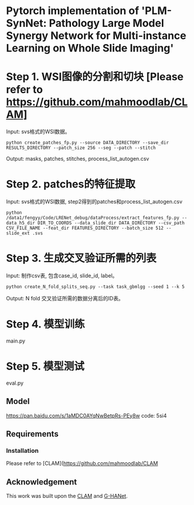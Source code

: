 # Pytorch implementation of 'PLM-SynNet: Pathology Large Model Synergy Network for Multi-instance Learning on Whole Slide Imaging'

 # Step 1. WSI图像的分割和切块 [Please refer to https://github.com/mahmoodlab/CLAM]
Input: svs格式的WSI数据。
```shell
python create_patches_fp.py --source DATA_DIRECTORY --save_dir RESULTS_DIRECTORY --patch_size 256 --seg --patch --stitch 
```
Output: masks, patches, stitches, process_list_autogen.csv

 # Step 2. patches的特征提取
Input: svs格式的WSI数据, step2得到的patches和process_list_autogen.csv
```shell
python /data1/fengyy/Code/LRENet_debug/dataProcess/extract_features_fp.py --data_h5_dir DIR_TO_COORDS --data_slide_dir DATA_DIRECTORY --csv_path CSV_FILE_NAME --feat_dir FEATURES_DIRECTORY --batch_size 512 --slide_ext .svs
```

# Step 3. 生成交叉验证所需的列表
Input: 制作csv表, 包含case_id, slide_id, label。
```shell
python create_N_fold_splits_seq.py --task task_gbmlgg --seed 1 --k 5
```
Output: N fold 交叉验证所需的数据分离后的ID表。

# Step 4. 模型训练
main.py

# Step 5. 模型测试
eval.py

## Model
https://pan.baidu.com/s/1aMDC0AYqNwBetpRs-PEy8w
code: 5si4

 ## Requirements
 ### Installation
Please refer to [CLAM](https://github.com/mahmoodlab/CLAM 

## Acknowledgement 
This work was built upon the [CLAM](https://github.com/mahmoodlab/CLAM) and [G-HANet](https://github.com/ZacharyWang-007/G-HANet).

